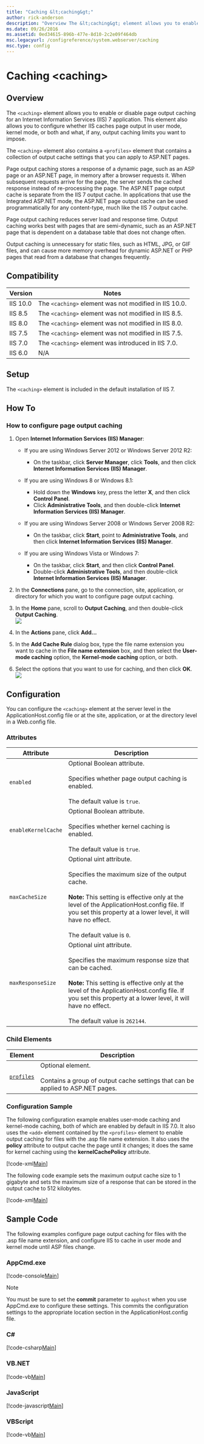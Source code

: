 ```yaml
---
title: "Caching &lt;caching&gt;"
author: rick-anderson
description: "Overview The &lt;caching&gt; element allows you to enable or disable page output caching for an Internet Information Services (IIS) 7 application. This eleme..."
ms.date: 09/26/2016
ms.assetid: 0ed34615-896b-477e-8d10-2c2e09f464db
msc.legacyurl: /configreference/system.webserver/caching
msc.type: config
---
```

Caching &lt;caching&gt;
====================
<a id="001"></a>
## Overview

The `<caching>` element allows you to enable or disable page output caching for an Internet Information Services (IIS) 7 application. This element also allows you to configure whether IIS caches page output in user mode, kernel mode, or both and what, if any, output caching limits you want to impose.

The `<caching>` element also contains a `<profiles>` element that contains a collection of output cache settings that you can apply to ASP.NET pages.

Page output caching stores a response of a dynamic page, such as an ASP page or an ASP.NET page, in memory after a browser requests it. When subsequent requests arrive for the page, the server sends the cached response instead of re-processing the page. The ASP.NET page output cache is separate from the IIS 7 output cache. In applications that use the Integrated ASP.NET mode, the ASP.NET page output cache can be used programmatically for any content-type, much like the IIS 7 output cache.

Page output caching reduces server load and response time. Output caching works best with pages that are semi-dynamic, such as an ASP.NET page that is dependent on a database table that does not change often.

Output caching is unnecessary for static files, such as HTML, JPG, or GIF files, and can cause more memory overhead for dynamic ASP.NET or PHP pages that read from a database that changes frequently.

<a id="002"></a>
## Compatibility

| Version | Notes |
| --- | --- |
| IIS 10.0 | The `<caching>` element was not modified in IIS 10.0. |
| IIS 8.5 | The `<caching>` element was not modified in IIS 8.5. |
| IIS 8.0 | The `<caching>` element was not modified in IIS 8.0. |
| IIS 7.5 | The `<caching>` element was not modified in IIS 7.5. |
| IIS 7.0 | The `<caching>` element was introduced in IIS 7.0. |
| IIS 6.0 | N/A |

<a id="003"></a>
## Setup

The `<caching>` element is included in the default installation of IIS 7.

<a id="004"></a>
## How To

### How to configure page output caching

1. Open **Internet Information Services (IIS) Manager**: 

    - If you are using Windows Server 2012 or Windows Server 2012 R2: 

        - On the taskbar, click **Server Manager**, click **Tools**, and then click **Internet Information Services (IIS) Manager**.
    - If you are using Windows 8 or Windows 8.1: 

        - Hold down the **Windows** key, press the letter **X**, and then click **Control Panel**.
        - Click **Administrative Tools**, and then double-click **Internet Information Services (IIS) Manager**.
    - If you are using Windows Server 2008 or Windows Server 2008 R2: 

        - On the taskbar, click **Start**, point to **Administrative Tools**, and then click **Internet Information Services (IIS) Manager**.
    - If you are using Windows Vista or Windows 7: 

        - On the taskbar, click **Start**, and then click **Control Panel**.
        - Double-click **Administrative Tools**, and then double-click **Internet Information Services (IIS) Manager**.
2. In the **Connections** pane, go to the connection, site, application, or directory for which you want to configure page output caching.
3. In the **Home** pane, scroll to **Output Caching**, and then double-click **Output Caching**.  
    ![](index/_static/image1.png)
4. In the **Actions** pane, click **Add...**
5. In the **Add Cache Rule** dialog box, type the file name extension you want to cache in the **File name extension** box, and then select the **User-mode caching** option, the **Kernel-mode caching** option, or both.
6. Select the options that you want to use for caching, and then click **OK**.  
    ![](index/_static/image3.png)

<a id="005"></a>
## Configuration

You can configure the `<caching>` element at the server level in the ApplicationHost.config file or at the site, application, or at the directory level in a Web.config file.

### Attributes

| Attribute | Description |
| --- | --- |
| `enabled` | Optional Boolean attribute.<br><br>Specifies whether page output caching is enabled.<br><br>The default value is `true`. |
| `enableKernelCache` | Optional Boolean attribute.<br><br>Specifies whether kernel caching is enabled.<br><br>The default value is `true`. |
| `maxCacheSize` | Optional uint attribute.<br><br>Specifies the maximum size of the output cache.<br><br>**Note:** This setting is effective only at the level of the ApplicationHost.config file. If you set this property at a lower level, it will have no effect.<br><br>The default value is `0`. |
| `maxResponseSize` | Optional uint attribute.<br><br>Specifies the maximum response size that can be cached.<br><br>**Note:** This setting is effective only at the level of the ApplicationHost.config file. If you set this property at a lower level, it will have no effect.<br><br>The default value is `262144`. |

### Child Elements

| Element | Description |
| --- | --- |
| [`profiles`](profiles/index.md) | Optional element.<br><br>Contains a group of output cache settings that can be applied to ASP.NET pages. |

### Configuration Sample

The following configuration example enables user-mode caching and kernel-mode caching, both of which are enabled by default in IIS 7.0. It also uses the `<add>` element contained by the `<profiles>` element to enable output caching for files with the .asp file name extension. It also uses the **policy** attribute to output cache the page until it changes; it does the same for kernel caching using the **kernelCachePolicy** attribute.

[!code-xml[Main](index/samples/sample1.xml)]

The following code example sets the maximum output cache size to 1 gigabyte and sets the maximum size of a response that can be stored in the output cache to 512 kilobytes.

[!code-xml[Main](index/samples/sample2.xml)]

<a id="006"></a>
## Sample Code

The following examples configure page output caching for files with the .asp file name extension, and configure IIS to cache in user mode and kernel mode until ASP files change.

### AppCmd.exe

[!code-console[Main](index/samples/sample3.cmd)]

> [!NOTE]
> You must be sure to set the **commit** parameter to `apphost` when you use AppCmd.exe to configure these settings. This commits the configuration settings to the appropriate location section in the ApplicationHost.config file.

### C#

[!code-csharp[Main](index/samples/sample4.cs)]

### VB.NET

[!code-vb[Main](index/samples/sample5.vb)]

### JavaScript

[!code-javascript[Main](index/samples/sample6.js)]

### VBScript

[!code-vb[Main](index/samples/sample7.vb)]
